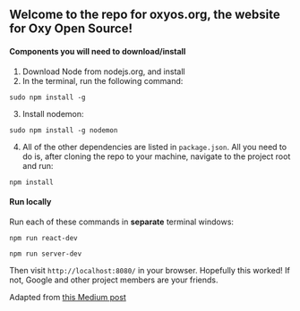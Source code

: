 ## Welcome to the repo for oxyos.org, the website for Oxy Open Source!

#### Components you will need to download/install 

1. Download Node from nodejs.org, and install
2. In the terminal, run the following command:

`sudo npm install -g`

3. Install nodemon:

`sudo npm install -g nodemon`

4. All of the other dependencies are listed in `package.json`. All you need to do is, after cloning the repo to your machine, navigate to the project root and run:

`npm install`


#### Run locally
Run each of these commands in **separate** terminal windows:

`npm run react-dev`

`npm run server-dev`

Then visit `http://localhost:8080/` in your browser. Hopefully this worked! If not, Google and other project members are your friends.



Adapted from [this Medium post](https://medium.com/@Preda/getting-started-on-building-a-personal-website-with-react-b44ee93b1710)

